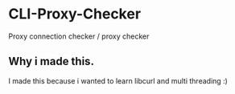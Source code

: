 # CLI-Proxy-Checker
Proxy connection checker /  proxy checker

## Why i made this.

I made this because i wanted to learn libcurl and multi threading :)
